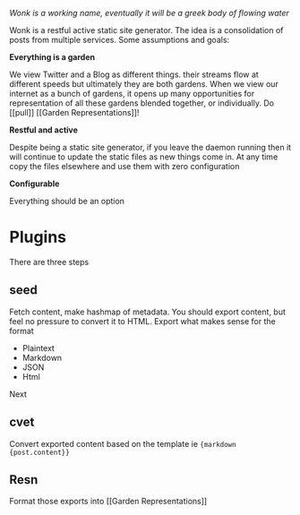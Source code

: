 *Wonk is a working name, eventually it will be a greek body of flowing water*

Wonk is a restful active static site generator. The idea is a consolidation of posts from multiple services. Some assumptions and goals:

**Everything is a garden**

We view Twitter and a Blog as different things. their streams flow at different speeds but ultimately they are both gardens. When we view our internet as a bunch of gardens, it opens up many opportunities for representation of all these gardens blended together, or individually. Do [[pull]] [[Garden Representations]]!

**Restful and active**

Despite being a static site generator, if you leave the daemon running then it will continue to update the static files as new things come in. At any time copy the files elsewhere and use them with zero configuration

**Configurable**

Everything should be an option

# Plugins

There are three steps

## seed

Fetch content, make hashmap of metadata. You should export content, but feel no pressure to convert it to HTML. Export what makes sense for the format

- Plaintext
- Markdown
- JSON
- Html

Next

## cvet

Convert exported content based on the template ie `{markdown {post.content}}`

## Resn

Format those exports into [[Garden Representations]]